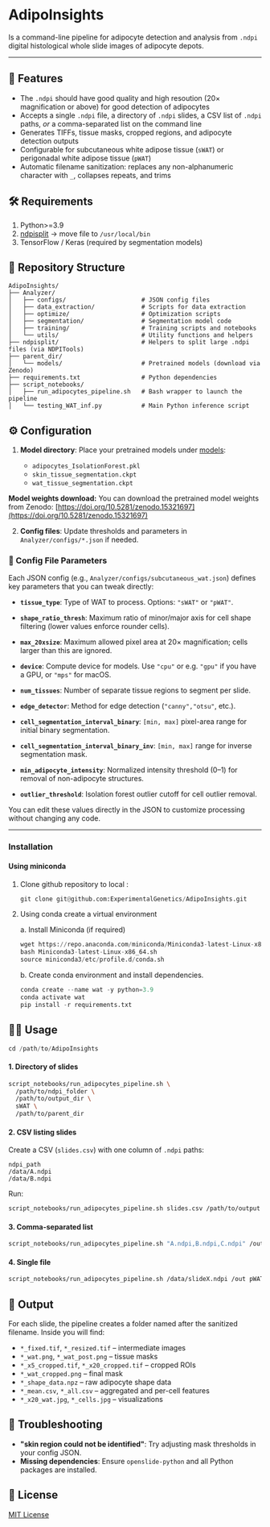# **AdipoInsights**

Is a command-line pipeline for adipocyte detection and analysis from `.ndpi` digital histological whole slide images of adipocyte depots. 

---

## 🚀 Features

* The `.ndpi` should have good quality and high resoution (20× magnification or above) for good detection of adipocytes
* Accepts a single `.ndpi` file, a directory of `.ndpi` slides, a CSV list of `.ndpi` paths, *or* a comma-separated list on the command line
* Generates TIFFs, tissue masks, cropped regions, and adipocyte detection outputs
* Configurable for subcutaneous white adipose tissue (`sWAT`) or perigonadal white adipose tissue (`pWAT`)
* Automatic filename sanitization: replaces any non-alphanumeric character with `_`, collapses repeats, and trims


## 🛠️ Requirements
1. Python>=3.9
2. [ndpisplit](ndpisplit) -> move file to ```/usr/local/bin```
3. TensorFlow / Keras (required by segmentation models)


## 📁 Repository Structure

```text
AdipoInsights/
├── Analyzer/
│   ├── configs/                     # JSON config files
│   ├── data_extraction/             # Scripts for data extraction
│   ├── optimize/                    # Optimization scripts
│   ├── segmentation/                # Segmentation model code
│   ├── training/                    # Training scripts and notebooks
│   └── utils/                       # Utility functions and helpers
├── ndpisplit/                       # Helpers to split large .ndpi files (via NDPITools)
├── parent_dir/
│   └── models/                      # Pretrained models (download via Zenodo)
├── requirements.txt                 # Python dependencies
├── script_notebooks/
│   ├── run_adipocytes_pipeline.sh   # Bash wrapper to launch the pipeline
│   └── testing_WAT_inf.py           # Main Python inference script
```

## ⚙️ Configuration

1. **Model directory**: Place your pretrained models under [models](parent_dir/models):

   * `adipocytes_IsolationForest.pkl`
   * `skin_tissue_segmentation.ckpt`
   * `wat_tissue_segmentation.ckpt`

**Model weights download:** You can download the pretrained model weights from Zenodo: [https://doi.org/10.5281/zenodo.15321697](https://doi.org/10.5281/zenodo.15321697)

2. **Config files**: Update thresholds and parameters in `Analyzer/configs/*.json` if needed.

### 🔧 Config File Parameters

Each JSON config (e.g., `Analyzer/configs/subcutaneous_wat.json`) defines key parameters that you can tweak directly:

* **`tissue_type`**: Type of WAT to process. Options: `"sWAT"` or `"pWAT"`.
* **`shape_ratio_thresh`**: Maximum ratio of minor/major axis for cell shape filtering (lower values enforce rounder cells).
* **`max_20xsize`**: Maximum allowed pixel area at 20× magnification; cells larger than this are ignored.
* **`device`**: Compute device for models. Use `"cpu"` or e.g. `"gpu"` if you have a GPU, or `"mps"` for macOS.
* **`num_tissues`**: Number of separate tissue regions to segment per slide.
* **`edge_detector`**: Method for edge detection (`"canny","otsu"`, etc.).

* **`cell_segmentation_interval_binary`**: `[min, max]` pixel-area range for initial binary segmentation.

* **`cell_segmentation_interval_binary_inv`**: `[min, max]` range for inverse segmentation mask.

* **`min_adipocyte_intensity`**: Normalized intensity threshold (0–1) for removal of non-adipocyte structures.

* **`outlier_threshold`**: Isolation forest outlier cutoff for cell outlier removal.

You can edit these values directly in the JSON to customize processing without changing any code.

---

### Installation
#### Using miniconda

1. Clone github repository to local :
    ```python 
    git clone git@github.com:ExperimentalGenetics/AdipoInsights.git
    ```

2. Using conda create a virtual environment

    a. Install Miniconda (if required)

    ```python 
    wget https://repo.anaconda.com/miniconda/Miniconda3-latest-Linux-x86_64.sh
    bash Miniconda3-latest-Linux-x86_64.sh
    source miniconda3/etc/profile.d/conda.sh
    ```

    b. Create conda environment and install dependencies. 
    ```python 
    conda create --name wat -y python=3.9
    conda activate wat
    pip install -r requirements.txt
    ```


##  🏃‍♂️ Usage

```python 
cd /path/to/AdipoInsights
```

#### 1. Directory of slides

```bash
script_notebooks/run_adipocytes_pipeline.sh \
  /path/to/ndpi_folder \
  /path/to/output_dir \
  sWAT \
  /path/to/parent_dir
```

#### 2. CSV listing slides

Create a CSV (`slides.csv`) with one column of `.ndpi` paths:

```csv
ndpi_path
/data/A.ndpi
/data/B.ndpi
```

Run:

```bash
script_notebooks/run_adipocytes_pipeline.sh slides.csv /path/to/output sWAT /path/to/parent_dir
```

#### 3. Comma-separated list

```bash
script_notebooks/run_adipocytes_pipeline.sh "A.ndpi,B.ndpi,C.ndpi" /out sWAT /parent_dir
```

#### 4. Single file

```bash
script_notebooks/run_adipocytes_pipeline.sh /data/slideX.ndpi /out pWAT /parent_dir
```

## 📝 Output

For each slide, the pipeline creates a folder named after the sanitized filename. Inside you will find:

* `*_fixed.tif`, `*_resized.tif`  – intermediate images
* `*_wat.png`, `*_wat_post.png`   – tissue masks
* `*_x5_cropped.tif`, `*_x20_cropped.tif` – cropped ROIs
* `*_wat_cropped.png`            – final mask
* `*_shape_data.npz`              – raw adipocyte shape data
* `*_mean.csv`, `*_all.csv`       – aggregated and per-cell features
* `*_x20_wat.jpg`, `*_cells.jpg`  – visualizations


## 🐛 Troubleshooting

* **"skin region could not be identified"**: Try adjusting mask thresholds in your config JSON.
* **Missing dependencies**: Ensure `openslide-python` and all Python packages are installed.


## 📄 License

[MIT License](LICENSE)











